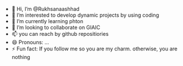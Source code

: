 - 👋 Hi, I’m @Rukhsanaashhad
- 👀 I’m interested to develop dynamic projects by using coding
- 🌱 I’m currently learning phton
- 💞️ I’m looking to collaborate on GIAIC
- 📫 you can reach by github repositiories
- 😄 Pronouns: ...
- ⚡ Fun fact: If you follow me so you are my charm. otherwise, you are nothing

<!---
Rukhsanaashhad/Rukhsanaashhad is a ✨ special ✨ repository because its `README.md` (this file) appears on your GitHub profile.
You can click the Preview link to take a look at your changes.
--->
